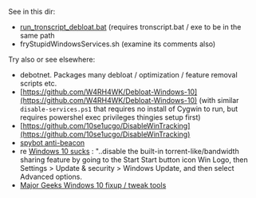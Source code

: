 See in this dir:

- [run_tronscript_debloat.bat](run_tronscript_debloat.bat) (requires tronscript.bat / exe to be in the same path
- fryStupidWindowsServices.sh (examine its comments also)

Try also or see elsewhere:
- debotnet. Packages many debloat / optimization / feature removal scripts etc.
- [https://github.com/W4RH4WK/Debloat-Windows-10](https://github.com/W4RH4WK/Debloat-Windows-10) (with similar `disable-services.ps1` that requires no install of Cygwin to run, but requires powershel exec privileges thingies setup first)
- [https://github.com/10se1ucgo/DisableWinTracking](https://github.com/10se1ucgo/DisableWinTracking)
- [spybot anti-beacon](https://www.majorgeeks.com/files/details/spybot_anti_beacon_for_windows_10.html)
- re [Windows 10 sucks](https://itvision.altervista.org/why-windows-10-sucks.html) : "..disable the built-in torrent-like/bandwidth sharing feature by going to the Start Start button icon Win Logo, then Settings > Update & security > Windows Update, and then select Advanced options.
- [Major Geeks Windows 10 fixup / tweak tools](https://www.majorgeeks.com/mg/sortpopularity/windows_10_fixes.html)